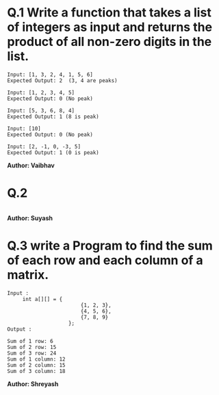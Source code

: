 # Q.1 Write a function that takes a list of integers as input and returns the product of all non-zero digits in the list.
```
Input: [1, 3, 2, 4, 1, 5, 6]
Expected Output: 2  (3, 4 are peaks)

Input: [1, 2, 3, 4, 5]
Expected Output: 0 (No peak)

Input: [5, 3, 6, 8, 4]
Expected Output: 1 (8 is peak)

Input: [10]
Expected Output: 0 (No peak)

Input: [2, -1, 0, -3, 5]
Expected Output: 1 (0 is peak)
```
**Author: Vaibhav**

# Q.2 

```

```
**Author: Suyash**

# Q.3 write a Program to find the sum of each row and each column of a matrix.
```
Input :
     int a[][] = {       
                        {1, 2, 3},    
                        {4, 5, 6},    
                        {7, 8, 9}    
                    };   
Output :

Sum of 1 row: 6
Sum of 2 row: 15
Sum of 3 row: 24
Sum of 1 column: 12
Sum of 2 column: 15
Sum of 3 column: 18
```
**Author: Shreyash**

